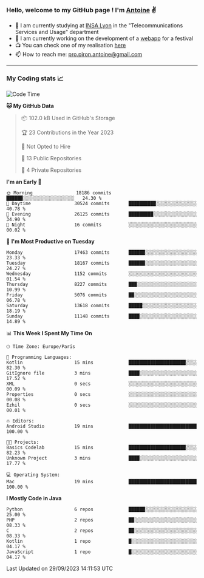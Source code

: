 ### Hello, welcome to my GitHub page ! I'm [Antoine](https://github.com/AntoinePiron) ✌️

- 🌱 I am currently studying at [INSA Lyon](https://www.insa-lyon.fr) in the "Telecommunications Services and Usage" department
- 🔭 I am currently working on the development of a [webapp](https://github.com/24HeuresINSA/Overbookd) for a festival
- 📺 You can check one of my realisation [here](https://astustc.fr)
- 📫 How to reach me: [pro.piron.antoine@gmail.com](mailto:pro.piron.antoine@gmail.com)

---

### My Coding stats 📈
<!--START_SECTION:waka-->
![Code Time](http://img.shields.io/badge/Code%20Time-187%20hrs%207%20mins-blue)

**🐱 My GitHub Data** 

> 📦 102.0 kB Used in GitHub's Storage 
 > 
> 🏆 23 Contributions in the Year 2023
 > 
> 🚫 Not Opted to Hire
 > 
> 📜 13 Public Repositories 
 > 
> 🔑 4 Private Repositories 
 > 
**I'm an Early 🐤** 

```text
🌞 Morning                18186 commits       ██████░░░░░░░░░░░░░░░░░░░   24.30 % 
🌆 Daytime                30524 commits       ██████████░░░░░░░░░░░░░░░   40.78 % 
🌃 Evening                26125 commits       █████████░░░░░░░░░░░░░░░░   34.90 % 
🌙 Night                  16 commits          ░░░░░░░░░░░░░░░░░░░░░░░░░   00.02 % 
```
📅 **I'm Most Productive on Tuesday** 

```text
Monday                   17463 commits       ██████░░░░░░░░░░░░░░░░░░░   23.33 % 
Tuesday                  18167 commits       ██████░░░░░░░░░░░░░░░░░░░   24.27 % 
Wednesday                1152 commits        ░░░░░░░░░░░░░░░░░░░░░░░░░   01.54 % 
Thursday                 8227 commits        ███░░░░░░░░░░░░░░░░░░░░░░   10.99 % 
Friday                   5076 commits        ██░░░░░░░░░░░░░░░░░░░░░░░   06.78 % 
Saturday                 13618 commits       █████░░░░░░░░░░░░░░░░░░░░   18.19 % 
Sunday                   11148 commits       ████░░░░░░░░░░░░░░░░░░░░░   14.89 % 
```


📊 **This Week I Spent My Time On** 

```text
🕑︎ Time Zone: Europe/Paris

💬 Programming Languages: 
Kotlin                   15 mins             █████████████████████░░░░   82.30 % 
GitIgnore file           3 mins              ████░░░░░░░░░░░░░░░░░░░░░   17.52 % 
XML                      0 secs              ░░░░░░░░░░░░░░░░░░░░░░░░░   00.09 % 
Properties               0 secs              ░░░░░░░░░░░░░░░░░░░░░░░░░   00.08 % 
Ezhil                    0 secs              ░░░░░░░░░░░░░░░░░░░░░░░░░   00.01 % 

🔥 Editors: 
Android Studio           19 mins             █████████████████████████   100.00 % 

🐱‍💻 Projects: 
Basics Codelab           15 mins             █████████████████████░░░░   82.23 % 
Unknown Project          3 mins              ████░░░░░░░░░░░░░░░░░░░░░   17.77 % 

💻 Operating System: 
Mac                      19 mins             █████████████████████████   100.00 % 
```

**I Mostly Code in Java** 

```text
Python                   6 repos             ██████░░░░░░░░░░░░░░░░░░░   25.00 % 
PHP                      2 repos             ██░░░░░░░░░░░░░░░░░░░░░░░   08.33 % 
C                        2 repos             ██░░░░░░░░░░░░░░░░░░░░░░░   08.33 % 
Kotlin                   1 repo              █░░░░░░░░░░░░░░░░░░░░░░░░   04.17 % 
JavaScript               1 repo              █░░░░░░░░░░░░░░░░░░░░░░░░   04.17 % 
```




 Last Updated on 29/09/2023 14:11:53 UTC
<!--END_SECTION:waka-->
